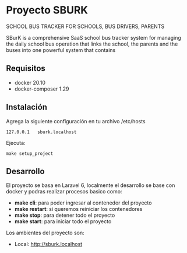 # Proyecto SBURK

SCHOOL BUS TRACKER FOR SCHOOLS, BUS DRIVERS, PARENTS

SBurK is a comprehensive SaaS school bus tracker system for managing the daily school bus operation that links the school, the parents and the buses into one powerful system that contains

## Requisitos

* docker 20.10
* docker-composer 1.29 


## Instalación

Agrega la siguiente configuración en tu archivo /etc/hosts
    
    127.0.0.1   sburk.localhost

Ejecuta:

    make setup_project

## Desarrollo

El proyecto se basa en Laravel 6, localmente el desarrollo se base con docker y podras realizar procesos 
basico como:

- **make cli**: para poder ingresar al contenedor del proyecto
- **make restart**: si queremos reiniciar los contenedores
- **make stop**: para detener todo el proyecto
- **make start**: para iniciar todo el proyecto

Los ambientes del proyecto son:

- Local: http://sburk.localhost
